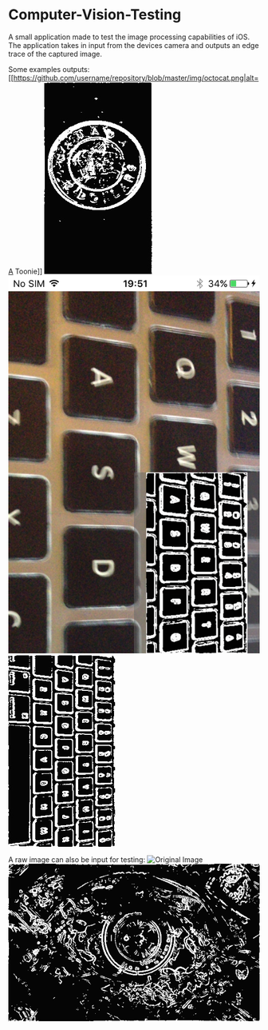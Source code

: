 # Computer-Vision-Testing
A small application made to test the image processing capabilities of iOS.
The application takes in input from the devices camera and outputs an edge trace of the captured image.

Some examples outputs:
[[https://github.com/username/repository/blob/master/img/octocat.png|alt=A Toonie]]
![A Toonie](https://github.com/james-colautti/Computer-Vision-Testing/blob/master/examples/coin.png)
![A Keyboard - in app screenshot](https://github.com/james-colautti/Computer-Vision-Testing/blob/master/examples/key1.png)
![A Keyboard - saved to device](https://github.com/james-colautti/Computer-Vision-Testing/blob/master/examples/key2.png)

A raw image can also be input for testing:
![Original Image](https://github.com/james-colautti/Computer-Vision-Testing/blob/master/examples/eyePre.png)
![Post Processing](https://github.com/james-colautti/Computer-Vision-Testing/blob/master/examples/eyePost.png)
